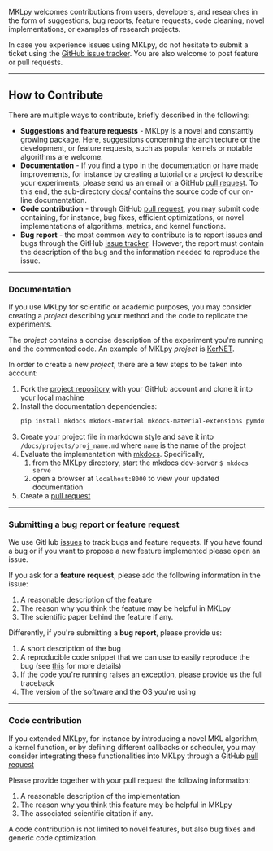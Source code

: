 


MKLpy welcomes contributions from users, developers, and researches in the form of suggestions, bug reports, feature requests, code cleaning, novel implementations, or examples of research projects.



In case you experience issues using MKLpy, do not hesitate to submit a ticket using the [GitHub issue tracker](https://github.com/IvanoLauriola/MKLpy/issues). 
You are also welcome to post feature or pull requests.

- - -

## How to Contribute

There are multiple ways to contribute, briefly described in the following:

* **Suggestions and feature requests** - MKLpy is a novel and constantly growing package. Here, suggestions concerning the architecture or the development, or feature requests, such as popular kernels or notable algorithms are welcome.
* **Documentation** - If you find a typo in the documentation or have made improvements, for instance by creating a tutorial or a project to describe your experiments, please send us an email or a GitHub [pull request](https://github.com/IvanoLauriola/MKLpy/pulls). To this end, the sub-directory [docs/](https://github.com/IvanoLauriola/MKLpy/tree/master/docs) contains the source code of our on-line documentation.
* **Code contribution** - through GitHub [pull request](https://github.com/IvanoLauriola/MKLpy/pulls), you may submit code containing, for instance, bug fixes, efficient optimizations, or novel implementations of algorithms, metrics, and kernel functions.
* **Bug report** - the most common way to contribute is to report issues and bugs through the GitHub [issue tracker](https://github.com/IvanoLauriola/MKLpy/issues). However, the report must contain the description of the bug and the information needed to reproduce the issue.

- - -

### Documentation

If you use MKLpy for scientific or academic purposes, you may consider creating a *project* describing your method and the code to replicate the experiments. 

The *project* contains a concise description of the experiment you're running and the commented code.
An example of MKLpy *project* is [KerNET](/projects/proj_kernet/).



In order to create a new *project*, there are a few steps to be taken into account:

1. Fork the [project repository](https://github.com/IvanoLauriola/MKLpy) with your GitHub account and clone it into your local machine
1. Install the documentation dependencies:
	```sh
	pip install mkdocs mkdocs-material mkdocs-material-extensions pymdown-extensions
	```
1. Create your project file in markdown style and save it into `/docs/projects/proj_name.md` where `name` is the name of the project
1. Evaluate the implementation with [mkdocs](https://www.mkdocs.org/). Specifically,
	1. from the MKLpy directory, start the mkdocs dev-server `$ mkdocs serve`
	1. open a browser at `localhost:8000` to view your updated documentation
1. Create a [pull request](https://github.com/IvanoLauriola/MKLpy/pulls)

- - -

### Submitting a bug report or feature request

We use GitHub [issues](https://github.com/IvanoLauriola/MKLpy/issues) to track bugs and feature requests.
If you have found a bug or if you want to propose a new feature implemented please open an issue.

If you ask for a **feature request**, please add the following information in the issue:

1. A reasonable description of the feature
1. The reason why you think the feature may be helpful in MKLpy
1. The scientific paper behind the feature if any.


Differently, if you're submitting a **bug report**, please provide us:

1. A short description of the bug
1. A reproducible code snippet that we can use to easily reproduce the bug (see [this](https://stackoverflow.com/help/minimal-reproducible-example) for more details)
1. If the code you're running raises an exception, please provide us the full  traceback
1. The version of the software and the OS you're using


- - -

### Code contribution

If you extended MKLpy, for instance by introducing a novel MKL algorithm, a kernel function, or by defining different callbacks or scheduler, you may consider integrating these functionalities into MKLpy through a GitHub [pull request](https://github.com/IvanoLauriola/MKLpy/pulls) 

Please provide together with your pull request the following information:

1. A reasonable description of the implementation 
1. The reason why you think this feature may be helpful in MKLpy
1. The associated scientific citation if any.

A code contribution is not limited to novel features, but also bug fixes and generic code optimization.
